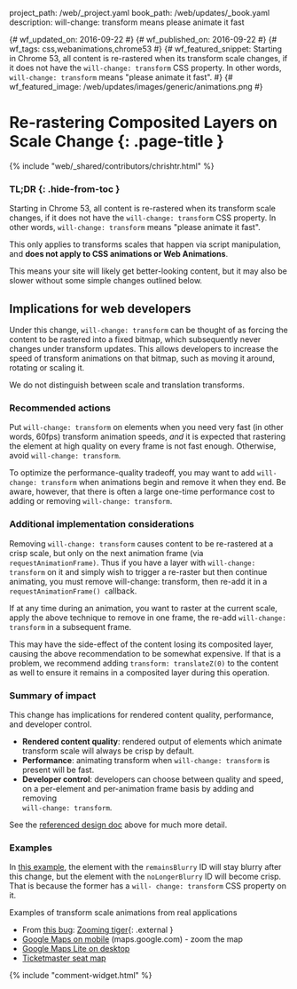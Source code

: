 project_path: /web/_project.yaml
book_path: /web/updates/_book.yaml
description: will-change: transform means please animate it fast

{# wf_updated_on: 2016-09-22 #}
{# wf_published_on: 2016-09-22 #}
{# wf_tags: css,webanimations,chrome53 #}
{# wf_featured_snippet: Starting in Chrome 53, all content is re-rastered when its transform scale changes, if it does not have the <code>will-change: transform</code> CSS property. In other words, <code>will-change: transform</code> means "please animate it fast". #}
{# wf_featured_image: /web/updates/images/generic/animations.png #}

# Re-rastering Composited Layers on Scale Change {: .page-title }

{% include "web/_shared/contributors/chrishtr.html" %}

### TL;DR {: .hide-from-toc }

Starting in Chrome 53, all content is re-rastered when its transform scale
changes, if it does not have the `will-change: transform` CSS property. In
other words, `will-change: transform` means "please animate it fast".

This only applies to transforms scales that happen via script manipulation, and
**does not apply to CSS animations or Web Animations**.

This means your site will likely get better-looking content, but it may also be
slower without some simple changes outlined below.

## Implications for web developers

Under this change, `will-change: transform` can be thought of as forcing the
content to be rastered into a fixed bitmap, which subsequently never changes
under transform updates. This allows developers to increase the speed of
transform animations on that bitmap, such as moving it around, rotating or
scaling it.

We do not distinguish between scale and translation transforms.

### Recommended actions

Put `will-change: transform` on elements when you need very fast (in other
words, 60fps) transform animation speeds, *and* it is expected that rastering
the element at high quality on every frame is not fast enough. Otherwise, avoid
`will-change: transform`.

To optimize the performance-quality tradeoff, you may want to add `will-change:
transform` when animations begin and remove it when they end. Be aware, however,
that there is often a large one-time performance cost to adding or removing
`will-change: transform`.

### Additional implementation considerations

Removing `will-change: transform` causes content to be re-rastered at a crisp
scale, but only on the next animation frame (via `requestAnimationFrame)`. Thus
if you have a layer with `will-change: transform` on it and simply wish to
trigger a re-raster but then continue animating, you must remove will-change:
transform, then re-add it in a `requestAnimationFrame() c`allback.

If at any time during an animation, you want to raster at the current scale,
apply the above technique to remove in one frame, the re-add `will-change:
transform` in a subsequent frame.

This may have the side-effect of the content losing its composited layer,
causing the above recommendation to be somewhat expensive. If that is a problem,
we recommend adding `transform: translateZ(0)` to the content as well to ensure
it remains in a composited layer during this operation.

### Summary of impact

This change has implications for rendered content quality, performance, and
developer control.

+  **Rendered content quality**: rendered output of elements which animate
   transform scale will always be crisp by default.
+  **Performance**: animating transform when `will-change: transform` is
   present will be fast.
+  **Developer control**: developers can choose between quality and speed, on
   a per-element and per-animation frame basis by adding and removing  
   `will-change: transform`.

See the [referenced design doc](https://docs.google.com/document/d/1CsDfsMxZaM094VhTDrHXF86_rmFnpjM8xL3iEh7HWgg/edit) above for much more detail.

### Examples

In [this example](http://output.jsbin.com/yadilojopa), the element with the
`remainsBlurry` ID will stay blurry after this change, but the element with the
`noLongerBlurry` ID will become crisp. That is because the former has a `will-
change: transform` CSS property on it.

Examples of transform scale animations from real applications

+  From [this bug](https://bugs.chromium.org/p/chromium/issues/detail?id=600482): [Zooming tiger](https://jsfiddle.net/s9rqa2t8/2/){: .external }
+  [Google Maps on mobile](http://maps.google.com) (maps.google.com) - zoom the map
+  [Google Maps Lite on desktop](https://www.google.com/maps/@37.794656,-122.3908455,16z?force=lite) 
+  [Ticketmaster seat map](http://www1.ticketmaster.com/nba-finals-game-4-warriors-watch-oakland-california-06-10-2016/event/1C0050C2D72071FD?artistid=805946&majorcatid=10004&minorcatid=7)


{% include "comment-widget.html" %}

